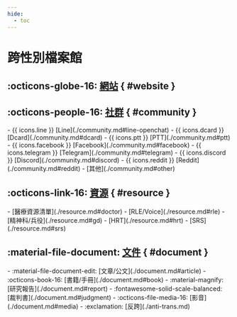 ```yaml
---
hide:
  - toc
---
```


<style>
  div.grid.cards li {
    font-weight: 300;
    font-size: 1.2em;
  }
</style>

# 跨性別檔案館

## :octicons-globe-16: [網站](./website.md) { #website }

## :octicons-people-16: [社群](./community.md) { #community }
<div class="grid cards" markdown>
- {{ icons.line }} [Line](./community.md#line-openchat)
- {{ icons.dcard }} [Dcard](./community.md#dcard)
- {{ icons.ptt }} [PTT](./community.md#ptt)
- {{ icons.facebook }} [Facebook](./community.md#facebook)
- {{ icons.telegram }} [Telegram](./community.md#telegram)
- {{ icons.discord }} [Discord](./community.md#discord)
- {{ icons.reddit }} [Reddit](./community.md#reddit)
- [其他](./community.md#other)
</div>

## :octicons-link-16: [資源](./resource.md) { #resource }
<div class="grid cards" markdown>
- [醫療資源清單](./resource.md#doctor)
- [RLE/Voice](./resource.md#rle)
- [精神科/兵役](./resource.md#gd)
- [HRT](./resource.md#hrt)
- [SRS](./resource.md#srs)
</div>

## :material-file-document: [文件](./document.md) { #document }
<div class="grid cards" markdown>
- :material-file-document-edit: [文章/公文](./document.md#article)
- :octicons-book-16: [書籍/手冊](./document.md#book)
- :material-magnify: [研究報告](./document.md#report)
- :fontawesome-solid-scale-balanced: [裁判書](./document.md#judgment)
- :octicons-file-media-16: [影音](./document.md#media)
- :exclamation: [反跨](./anti-trans.md)
</div>
